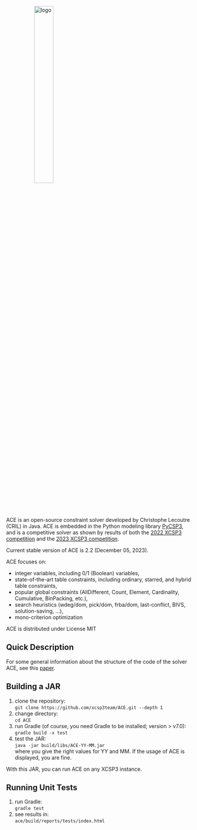 
<div id="logo" style="margin-left:2cm">
<img width="35%" src="src/main/resources/logoAce.png" alt="logo"/>
</div>

ACE is an open-source constraint solver developed by Christophe Lecoutre (CRIL) in Java.
ACE is embedded in the Python modeling library [PyCSP3](https://pycsp.org/), and is a competitive solver as shown by results of both the [2022 XCSP3 competition](https://www.cril.univ-artois.fr/XCSP22/) and the [2023 XCSP3 competition](https://www.cril.univ-artois.fr/XCSP23/).

Current stable version of ACE is 2.2 (December 05, 2023).

ACE focuses on:
- integer variables, including 0/1 (Boolean) variables,
- state-of-the-art table constraints, including ordinary, starred, and hybrid table constraints,
- popular global constraints (AllDifferent, Count, Element, Cardinality, Cumulative, BinPacking, etc.),
- search heuristics (wdeg/dom, pick/dom, frba/dom, last-conflict, BIVS, solution-saving, ...),
- mono-criterion optimization

ACE is distributed under License MIT

## Quick Description

For some general information about the structure of the code of the solver ACE, see this [paper](https://arxiv.org/abs/2302.05405). 



## Building a JAR

1. clone the repository:  
   `git clone https://github.com/xcsp3team/ACE.git --depth 1`
1. change directory:  
   `cd ACE`
1. run Gradle (of course, you need Gradle to be installed; version > v7.0):  
   `gradle build -x test`  
1. test the JAR:  
   `java -jar build/libs/ACE-YY-MM.jar`   
where you give the right values for YY and MM.
If the usage of ACE is displayed, you are fine. 

With this JAR, you can run ACE on any XCSP3 instance.

## Running Unit Tests

1. run Gradle:  
   `gradle test`
1. see results in:  
   `ace/build/reports/tests/index.html`

